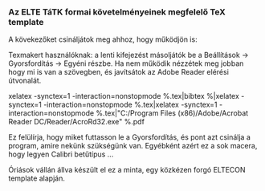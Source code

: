 ### Az ELTE TáTK formai követelményeinek megfelelő TeX template

A kövekezőket csináljátok meg ahhoz, hogy működjön is:

Texmakert használóknak: a lenti kifejezést másoljátók be a Beállítások -> Gyorsfordítás -> Egyéni részbe. Ha nem működik nézzétek meg jobban hogy mi is van a szövegben, és javítsátok az Adobe Reader elérési útvonalát.

xelatex -synctex=1 -interaction=nonstopmode %.tex|bibtex %|xelatex -synctex=1 -interaction=nonstopmode %.tex|xelatex -synctex=1 -interaction=nonstopmode %.tex|"C:/Program Files (x86)/Adobe/Acrobat Reader DC/Reader/AcroRd32.exe" %.pdf

Ez felülírja, hogy miket futtasson le a Gyorsfordítás, és pont azt csinálja a program, amire nekünk szükségünk van. Egyébként azért ez a sok macera, hogy legyen Calibri betűtípus ...

Óriások vállán állva készült el ez a minta, egy közkézen forgó ELTECON template alapján.
